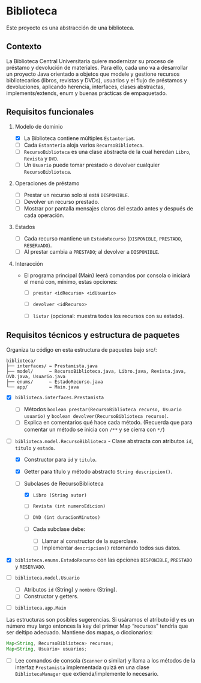 # Biblioteca

Este proyecto es una abstracción de una biblioteca.

## Contexto
La Biblioteca Central Universitaria quiere modernizar su proceso de préstamo y devolución de materiales. Para ello, cada uno va a desarrollar un proyecto Java orientado a objetos que modele y gestione recursos bibliotecarios (libros, revistas y DVDs), usuarios y el flujo de préstamos y devoluciones, aplicando herencia, interfaces, clases abstractas, implements/extends, enum y buenas prácticas de empaquetado.

## Requisitos funcionales

1. Modelo de dominio

   * [x] La Biblioteca contiene múltiples `Estanteria`s.
   * [ ] Cada `Estanteria` aloja varios `RecursoBiblioteca`.
   * [ ] `RecursoBiblioteca` es una clase abstracta de la cual heredan `Libro`, `Revista` y `DVD`.
   * [ ] Un `Usuario` puede tomar prestado o devolver cualquier `RecursoBiblioteca`.

2. Operaciones de préstamo

   * [ ] Prestar un recurso solo si está `DISPONIBLE`.
   * [ ] Devolver un recurso prestado.
   * [ ] Mostrar por pantalla mensajes claros del estado antes y después de cada operación.

3. Estados

   * [ ] Cada recurso mantiene un `EstadoRecurso` (`DISPONIBLE`, `PRESTADO`, `RESERVADO`).
   * [ ] Al prestar cambia a `PRESTADO`; al devolver a `DISPONIBLE`.

4. Interacción

   * El programa principal (Main) leerá comandos por consola o iniciará el menú con, mínimo, estas opciones:

     * [ ] `prestar <idRecurso> <idUsuario>`
     * [ ] `devolver <idRecurso>`
     * [ ] `listar` (opcional: muestra todos los recursos con su estado).



## Requisitos técnicos y estructura de paquetes
Organiza tu código en esta estructura de paquetes bajo src/:

```
biblioteca/
├── interfaces/ ← Prestamista.java
├── model/      ← RecursoBiblioteca.java, Libro.java, Revista.java, DVD.java, Usuario.java
├── enums/      ← EstadoRecurso.java
└── app/        ← Main.java
```

* [x] `biblioteca.interfaces.Prestamista`

  * [ ] Métodos `boolean prestar(RecursoBiblioteca recurso, Usuario usuario)` y `boolean devolver(RecursoBiblioteca recurso)`.
  * [ ] Explica en comentarios qué hace cada método. (Recuerda que para
comentar un método se inicia con `/**` y se cierra con `*/`)

* [ ] `biblioteca.model.RecursoBiblioteca` - Clase abstracta con atributos `id`, `titulo` y `estado`.

  * [x] Constructor para `id` y `titulo`.
  * [x] Getter para título y método abstracto `String descripcion()`.
  * [ ] Subclases de RecursoBiblioteca

	* [x] `Libro (String autor)`
	* [ ] `Revista (int numeroEdicion)`
	* [ ] `DVD (int duracionMinutos)`
	* [ ] Cada subclase debe:

      * [ ] Llamar al constructor de la superclase.
      * [ ] Implementar `descripcion()` retornando todos sus datos.

* [x] `biblioteca.enums.EstadoRecurso` con las opciones `DISPONIBLE`, `PRESTADO` y `RESERVADO`.
* [ ] `biblioteca.model.Usuario`

  * [ ] Atributos `id` (String) y `nombre` (String).
  * [ ] Constructor y getters.

* [ ] `biblioteca.app.Main`

Las estructuras son posibles sugerencias. Si usáramos el atributo id y es un número muy
largo entonces la key del primer Map “recursos” tendría que ser deltipo adecuado.
Mantiene dos mapas, o diccionarios:

```java
Map<String, RecursoBiblioteca> recursos;
Map<String, Usuario> usuarios;
```

* [ ] Lee comandos de consola (`Scanner` o similar) y llama a los métodos de la interfaz `Prestamista` implementada quizá en una clase `BibliotecaManager` que extienda/implemente lo necesario.
